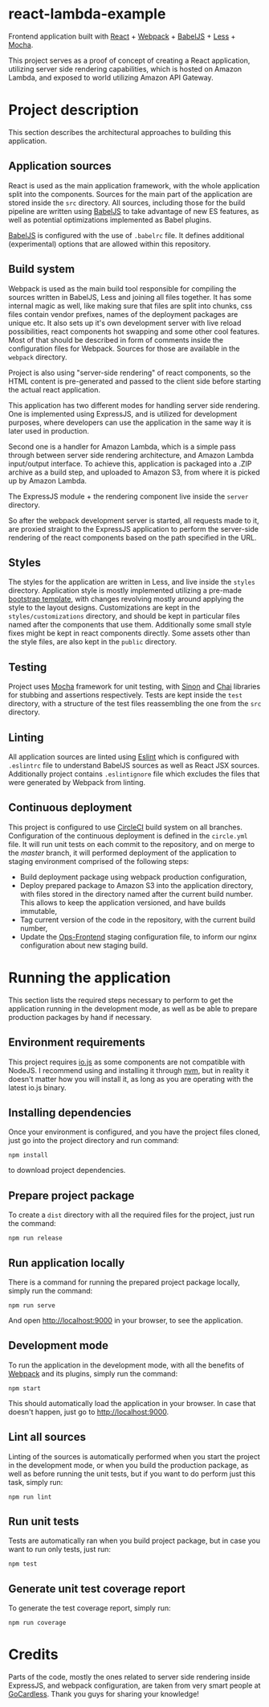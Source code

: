 react-lambda-example
====================

Frontend application built with [React](https://facebook.github.io/react/) + [Webpack](webpack.github.io) + [BabelJS](https://babeljs.io) + [Less](http://lesscss.org/) + [Mocha](mochajs.org).

This project serves as a proof of concept of creating a React application, utilizing server side rendering capabilities, which is hosted on Amazon Lambda, and exposed to world utilizing Amazon API Gateway.

# Project description

This section describes the architectural approaches to building this application.

## Application sources

React is used as the main application framework, with the whole application split into the components. Sources for the main part of the application are stored inside the `src` directory. All sources, including those for the build pipeline are written using [BabelJS](https://babeljs.io) to take advantage of new ES features, as well as potential optimizations implemented as Babel plugins.

[BabelJS](https://babeljs.io) is configured with the use of `.babelrc` file. It defines additional (experimental) options that are allowed within this repository.

## Build system

Webpack is used as the main build tool responsible for compiling the sources written in BabelJS, Less and joining all files together. It has some internal magic as well, like making sure that files are split into chunks, css files contain vendor prefixes, names of the deployment packages are unique etc. It also sets up it's own development server with live reload possibilities, react components hot swapping and some other cool features. Most of that should be described in form of comments inside the configuration files for Webpack. Sources for those are available in the `webpack` directory.

Project is also using "server-side rendering" of react components, so the HTML content is pre-generated and passed to the client side before starting the actual react application.

This application has two different modes for handling server side rendering. One is implemented using ExpressJS, and is utilized for development purposes, where developers can use the application in the same way it is later used in production.

Second one is a handler for Amazon Lambda, which is a simple pass through between server side rendering architecture, and Amazon Lambda input/output interface. To achieve this, application is packaged into a .ZIP archive as a build step, and uploaded to Amazon S3, from where it is picked up by Amazon Lambda.

The ExpressJS module + the rendering component live inside the `server` directory.

So after the webpack development server is started, all requests made to it, are proxied straight to the ExpressJS application to perform the server-side rendering of the react components based on the path specified in the URL.

## Styles

The styles for the application are written in Less, and live inside the `styles` directory. Application style is mostly implemented utilizing a pre-made [bootstrap template](http://flatfull.com/themes/angulr/angular/#/app/dashboard-v1), with changes revolving mostly around applying the style to the layout designs. Customizations are kept in the `styles/customizations` directory, and should be kept in particular files named after the components that use them. Additionally some small style fixes might be kept in react components directly. Some assets other than the style files, are also kept in the `public` directory.

## Testing

Project uses [Mocha](mochajs.org) framework for unit testing, with [Sinon](http://sinonjs.org/) and [Chai](chaijs.com) libraries for stubbing and assertions respectively. Tests are kept inside the `test` directory, with a structure of the test files reassembling the one from the `src` directory.

## Linting

All application sources are linted using [Eslint](http://eslint.org/) which is configured with `.eslintrc` file to understand BabelJS sources as well as React JSX sources. Additionally project contains `.eslintignore` file which excludes the files that were generated by Webpack from linting.

## Continuous deployment

This project is configured to use [CircleCI](https://circleci.com/) build system on all branches. Configuration of the continuous deployment is defined in the `circle.yml` file. It will run unit tests on each commit to the repository, and on merge to the *master* branch, it will performed deployment of the application to staging environment comprised of the following steps:
- Build deployment package using webpack production configuration,
- Deploy prepared package to Amazon S3 into the application directory, with files stored in the directory named after the current build number. This allows to keep the application versioned, and have builds immutable,
- Tag current version of the code in the repository, with the current build number,
- Update the [Ops-Frontend](https://github.com/import-io/ops-frontend/blob/master/conf/env/staging.sed) staging configuration file, to inform our nginx configuration about new staging build.

# Running the application

This section lists the required steps necessary to perform to get the application running in the development mode, as well as be able to prepare production packages by hand if necessary.

## Environment requirements

This project requires [io.js](https://iojs.org/en/index.html) as some components are not compatible with NodeJS. I recommend using and installing it through [nvm](https://github.com/creationix/nvm), but in reality it doesn't matter how you will install it, as long as you are operating with the latest io.js binary.

## Installing dependencies

Once your environment is configured, and you have the project files cloned, just go into the project directory and run command:

```
npm install
```

to download project dependencies.

## Prepare project package

To create a `dist` directory with all the required files for the project, just run the command:

```
npm run release
```

## Run application locally

There is a command for running the prepared project package locally, simply run the command:

```
npm run serve
```

And open [http://localhost:9000](http://localhost:9000) in your browser, to see the application.

## Development mode

To run the application in the development mode, with all the benefits of [Webpack](webpack.github.io) and its plugins, simply run the command:

```
npm start
```

This should automatically load the application in your browser. In case that doesn't happen, just go to [http://localhost:9000](http://localhost:9000).

## Lint all sources

Linting of the sources is automatically performed when you start the project in the development mode, or when you build the production package, as well as before running the unit tests, but if you want to do perform just this task, simply run:

```
npm run lint
```

## Run unit tests

Tests are automatically ran when you build project package, but in case you want to run only tests, just run:

```
npm test
```

## Generate unit test coverage report

To generate the test coverage report, simply run:

```
npm run coverage
```

# Credits

Parts of the code, mostly the ones related to server side rendering inside ExpressJS, and webpack configuration, are taken from very smart people at [GoCardless](https://github.com/gocardless/splash-pages). Thank you guys for sharing your knowledge!
